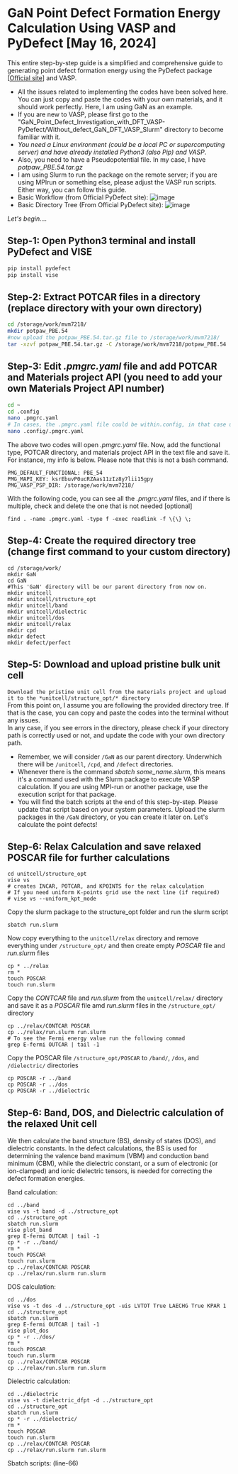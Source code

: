 # GaN Point Defect Formation Energy Calculation Using VASP and PyDefect [May 16, 2024]
This entire step-by-step guide is a simplified and comprehensive guide to generating point defect formation energy using the PyDefect package [[Official site](https://kumagai-group.github.io/pydefect/index.html)] and VASP. 
* All the issues related to implementing the codes have been solved here. You can just copy and paste the codes with your own materials, and it should work perfectly. Here, I am using GaN as an example. 
* If you are new to VASP, please first go to the "GaN_Point_Defect_Investigation_with_DFT_VASP-PyDefect/Without_defect_GaN_DFT_VASP_Slurm" directory to become familiar with it.
* *You need a Linux environment (could be a local PC or supercomputing server) and have already installed Python3 (also Pip) and VASP*.
* Also, you need to have a Pseudopotential file. In my case, I have *potpaw_PBE.54.tar.gz*
* I am using Slurm to run the package on the remote server; if you are using MPIrun or something else, please adjust the VASP run scripts. Either way, you can follow this guide.
* Basic Workflow (from Official PyDefect site): ![image](https://github.com/rayid-mojumder/GaN_Point_Defect_Investigation_with_DFT_VASP-PyDefect/assets/39030809/a20eeb7a-2a10-4cfa-94e1-341b1ce64f07)
* Basic Directory Tree (From Official PyDefect site): ![image](https://github.com/rayid-mojumder/GaN_Point_Defect_Investigation_with_DFT_VASP-PyDefect/assets/39030809/0e62eff1-ac7e-4db0-8565-a6f873854168)

*Let's begin....*

## Step-1: Open Python3 terminal and install PyDefect and VISE
```bash
pip install pydefect
pip install vise
```
## Step-2: Extract POTCAR files in a directory (replace directory with your own directory)
```bash
cd /storage/work/mvm7218/
mkdir potpaw_PBE.54
#now upload the potpaw_PBE.54.tar.gz file to /storage/work/mvm7218/
tar -xzvf potpaw_PBE.54.tar.gz -C /storage/work/mvm7218/potpaw_PBE.54
```
## Step-3: Edit *.pmgrc.yaml* file and add POTCAR and Materials project API (you need to add your own Materials Project API number)
```bash
cd ~
cd .config
nano .pmgrc.yaml
# In cases, the .pmgrc.yaml file could be within.config, in that case use that file using the following code [if needed]
nano .config/.pmgrc.yaml
```
The above two codes will open *.pmgrc.yaml* file. Now, add the functional type, POTCAR directory, and materials project API in the text file and save it. For instance, my info is below. Please note that this is not a bash command.
```
PMG_DEFAULT_FUNCTIONAL: PBE_54
PMG_MAPI_KEY: ksrEbuvP0ucRZAas11zIz8y7lii15gpy
PMG_VASP_PSP_DIR: /storage/work/mvm7218/
```
With the following code, you can see all the *.pmgrc.yaml* files, and if there is multiple, check and delete the one that is not needed [optional]
```
find . -name .pmgrc.yaml -type f -exec readlink -f \{\} \;
```
## Step-4: Create the required directory tree (change first command to your custom directory)
```
cd /storage/work/
mkdir GaN
cd GaN
#This 'GaN' directory will be our parent directory from now on.
mkdir unitcell
mkdir unitcell/structure_opt
mkdir unitcell/band
mkdir unitcell/dielectric
mkdir unitcell/dos
mkdir unitcell/relax
mkdir cpd
mkdir defect
mkdir defect/perfect
```
## Step-5: Download and upload pristine bulk unit cell
`
Download the pristine unit cell from the materials project and upload it to the *unitcell/structure_opt/* directory
`
<br> From this point on, I assume you are following the provided directory tree. If that is the case, you can copy and paste the codes into the terminal without any issues. <br>In any case, if you see errors in the directory, please check if your directory path is correctly used or not, and update the code with your own directory path. 
* Remember, we will consider `/GaN` as our parent directory. Underwhich there will be `/unitcell`, `/cpd`, and `/defect` directories.
* Whenever there is the command *sbatch some_name.slurm*, this means it's a command used with the Slurm package to execute VASP calculation. If you are using MPI-run or another package, use the execution script for that package.
* You will find the batch scripts at the end of this step-by-step. Please update that script based on your system parameters. Upload the slurm packages in the `/GaN` directory, or you can create it later on.
Let's calculate the point defects!
 
## Step-6: Relax Calculation and save relaxed POSCAR file for further calculations
```
cd unitcell/structure_opt
vise vs
# creates INCAR, POTCAR, and KPOINTS for the relax calculation
# If you need uniform K-points grid use the next line (if required)
# vise vs --uniform_kpt_mode 
```
Copy the slurm package to the structure_opt folder and run the slurm script
```
sbatch run.slurm
```
Now copy everything to the `unitcell/relax` directory and remove everything under `/structure_opt/` and then create empty *POSCAR* file and *run.slurm* files
```
cp * ../relax
rm *
touch POSCAR
touch run.slurm
```
Copy the *CONTCAR* file and *run.slurm* from the `unitcell/relax/` directory and save it as a *POSCAR* file amd *run.slurm* files in the `/structure_opt/` directory
```
cp ../relax/CONTCAR POSCAR
cp ../relax/run.slurm run.slurm
# To see the Fermi energy value run the following commad
grep E-fermi OUTCAR | tail -1
```
Copy the POSCAR file `/structure_opt/POSCAR` to `/band/`, `/dos`, and `/dielectric/` directories
```
cp POSCAR -r ../band
cp POSCAR -r ../dos
cp POSCAR -r ../dielectric
```
## Step-6: Band, DOS, and Dielectric calculation of the relaxed Unit cell
We then calculate the band structure (BS), density of states (DOS), and dielectric constants. In the defect calculations, the BS is used for determining the valence band maximum (VBM) and conduction band minimum (CBM), while the dielectric constant, or a sum of electronic (or ion-clamped) and ionic dielectric tensors, is needed for correcting the defect formation energies.

Band calculation:
```
cd ../band
vise vs -t band -d ../structure_opt
cd ../structure_opt
sbatch run.slurm
vise plot_band
grep E-fermi OUTCAR | tail -1
cp * -r ../band/
rm *
touch POSCAR
touch run.slurm
cp ../relax/CONTCAR POSCAR
cp ../relax/run.slurm run.slurm
```
DOS calculation:
```
cd ../dos
vise vs -t dos -d ../structure_opt -uis LVTOT True LAECHG True KPAR 1
cd ../structure_opt
sbatch run.slurm
grep E-fermi OUTCAR | tail -1
vise plot_dos
cp * -r ../dos/
rm *
touch POSCAR
touch run.slurm
cp ../relax/CONTCAR POSCAR
cp ../relax/run.slurm run.slurm
```
Dielectric calculation:
```
cd ../dielectric
vise vs -t dielectric_dfpt -d ../structure_opt
cd ../structure_opt
sbatch run.slurm
cp * -r ../dielectric/
rm *
touch POSCAR
touch run.slurm
cp ../relax/CONTCAR POSCAR
cp ../relax/run.slurm run.slurm
```


















Sbatch scripts: (line-66)

